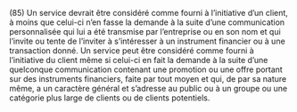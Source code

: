 (85) Un service devrait être considéré comme fourni à l’initiative d’un client, à moins que celui-ci n’en fasse la demande à la suite d’une communication personnalisée qui lui a été transmise par l’entreprise ou en son nom et qui l’invite ou tente de l’inviter à s’intéresser à un instrument financier ou à une transaction donné. Un service peut être considéré comme fourni à l’initiative du client même si celui-ci en fait la demande à la suite d’une quelconque communication contenant une promotion ou une offre portant sur des instruments financiers, faite par tout moyen et qui, de par sa nature même, a un caractère général et s’adresse au public ou à un groupe ou une catégorie plus large de clients ou de clients potentiels.